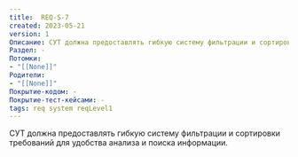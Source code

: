 ```yaml
---
title:  REQ-S-7
created: 2023-05-21
version: 1
Описание: СУТ должна предоставлять гибкую систему фильтрации и сортировки требований для удобства анализа и поиска информации.
Раздел: -
Потомки:
- "[[None]]"
Родители: 
- "[[None]]"
Покрытие-кодом: -
Покрытие-тест-кейсами: -
tags: req system reqLevel1
---
```


СУТ должна предоставлять гибкую систему фильтрации и сортировки требований для удобства анализа и поиска информации.